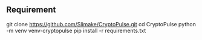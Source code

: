 ## Requirement
git clone https://github.com/Slimake/CryptoPulse.git
cd CryptoPulse
python -m venv venv-cryptopulse
pip install -r requirements.txt